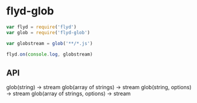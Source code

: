 # flyd-glob
```js
var flyd = require('flyd')
var glob = require('flyd-glob')

var globstream = glob('**/*.js')

flyd.on(console.log, globstream)
```

## API
glob(string) → stream
glob(array of strings) → stream
glob(string, options) → stream
glob(array of strings, options) → stream
